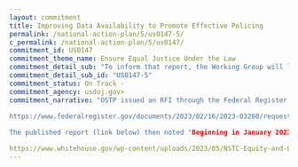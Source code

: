 ```yaml
---
layout: commitment
title: Improving Data Availability to Promote Effective Policing
permalink: /national-action-plan/5/us0147-5/
c_permalink: /national-action-plan/5/us0147/
commitment_id: US0147
commitment_theme_name: Ensure Equal Justice Under the Law
commitment_detail_sub: "To inform that report, the Working Group will launch a 60- day comment period and host a series of listening sessions to solicit input from members of the public across the nation. "
commitment_detail_sub_id: "US0147-5"
commitment_status: On Track -
commitment_agency: usdoj.gov>
commitment_narrative: "OSTP issued an RFI through the Federal Register (link below), running from 2/26/2023 through 3/30/2023, asking for public information to inform a report to the President on the current data collection, use, and data transparency practices with respect to law enforcement activities.
 
https://www.federalregister.gov/documents/2023/02/16/2023-03260/request-for-information-criminal-justice-statistics

The published report (link below) then noted "Beginning in January 2023, the Criminal Justice Statistics Interagency Working Group met regularly and heard from over 200 representatives from the federal government; law enforcement; software vendors; nonprofit organizations focused on data privacy, victim advocacy, civil rights, legal defense, and legal prosecution; and academics." 

https://www.whitehouse.gov/wp-content/uploads/2023/05/NSTC-Equity-and-Law-Enforcement-Data.pdf"
---
```


